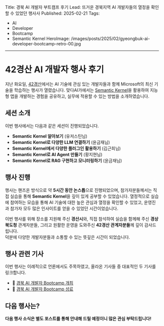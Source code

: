 Title: 경북 AI 개발자 부트캠프 후기
Lead: 뜨거운 경북지역 AI 개발자들의 열정을 확인할 수 있었던 행사사
Published: 2025-02-21
Tags:
  - AI
  - Developer
  - Bootcamp
  - Semantic Kernel
HeroImage: /images/posts/2025/02/gyeongbuk-ai-developer-bootcamp-retro-00.jpg
---

# 42경산 AI 개발자 행사 후기  

 지난 화요일, [42경산](https://42gyeongsan.kr/ko/page.do)에서는 AI 기술에 관심 있는 개발자들과 함께 Microsoft의 최신 기술을 학습하는 행사가 열렸습니다. 
 맞다AI가에서는 [Semantic Kernel](https://aka.ms/semantic-kernel)을 활용하여 지능형 앱을 개발하는 경험을 공유하고, 실무에 적용할 수 있는 방법을 소개하였습니다.  

## 세션 소개

이번 행사에서는 다음과 같은 세션이 진행되었습니다.  

- **Semantic Kernel 알아보기** (유저스틴님) 
- **Semantic Kernel로 다양한 LLM 연결하기** (윤금재님)  
- **Semantic Kernel에서 다양한 플러그인 활용하기** (김근희님)
- **Semantic Kernel로 AI Agent 만들기** (황지현님)  
- **Semantic Kernel로 RAG 구현하고 모니터링하기** (윤금재님)  

## 행사 진행  

행사는 핸즈온 방식으로 약 **5시간 동안 논스톱**으로 진행되었으며, 참가자분들께서는 직접 실습을 통해 **Semantic Kernel**을 깊이 있게 공부할 수 있었습니다.
열정적으로 실습에 참여하는 모습을 통해 AI 기술에 대한 높은 관심과 열정을 확인할 수 있었고, 운영진과 참가자 모두 많은 인사이트를 얻을 수 있었던 시간이었습니다.  


이번 행사를 위해 장소를 지원해 주신 **경산시**와, 직접 참석하여 실습을 함께해 주신 **경상북도청** 관계자분들, 그리고 원활한 운영을 도와주신 **42경산 관계자분들**께 깊이 감사드립니다.  
덕분에 다양한 개발자분들과 소통할 수 있는 뜻깊은 시간이 되었습니다.  

## 행사 관련 기사  

이번 행사는 이례적으로 언론에서도 주목하였고, 올라온 기사들 중 대표적인 두 기사를 링크합니다.

- 📌 [경북 AI 개발자 Bootcamp 개최](https://www.idaegu.com/news/articleView.html?idxno=629293)  
- 📌 [경북 AI 개발자 Bootcamp 성료](https://www.kyongbuk.co.kr/news/articleView.html?idxno=4032108)  

## 다음 행사는?  

**다음 행사 소식은 별도 포스트를 통해 안내해 드릴 예정이니 많은 관심 부탁드립니다!**  

